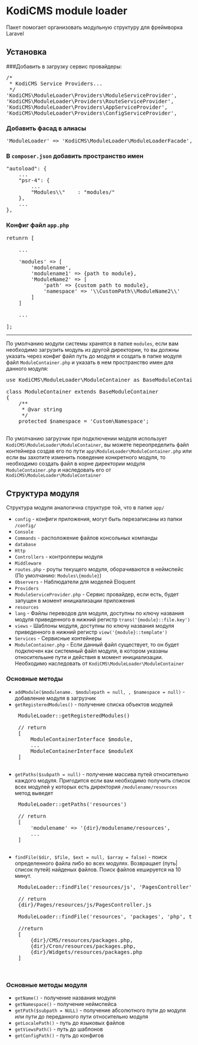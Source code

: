 # KodiCMS module loader

Пакет помогает организовать модульную структуру для фреймворка Laravel

## Установка

###Добавить в загрузку сервис провайдеры:
<pre>
/*
 * KodiCMS Service Providers...
 */
'KodiCMS\ModuleLoader\Providers\ModuleServiceProvider',
'KodiCMS\ModuleLoader\Providers\RouteServiceProvider',
'KodiCMS\ModuleLoader\Providers\AppServiceProvider',
'KodiCMS\ModuleLoader\Providers\ConfigServiceProvider',
</pre>

### Добавить фасад в алиасы

<pre>
'ModuleLoader' => 'KodiCMS\ModuleLoader\ModuleLoaderFacade',
</pre>


### В `composer.json` добавить пространство имен
<pre>
"autoload": {
	...
	"psr-4": {
		...
		"Modules\\"    : "modules/"
	},
	...
},
</pre>

### Конфиг файл `app.php` 
<pre>
retunrn [

	...

	'modules' => [
		'modulename', 
		'modulename1' => {path to module},
		'ModuleName2' => [
			'path' => {custom path to module},
			'namespace' => '\\CustomPath\\ModuleName2\\'
		]
	]	
	
	...

];
</pre>

----------

По умолчанию модули системы хранятся в папке `modules`, если вам необходимо загрузить модуль из другой директории, то вы должны указать через конфиг файл путь до модуля и создать в папке модуля файл `ModuleContainer.php` и указать в нем пространство имен для данного модуля:

<pre>
use KodiCMS\ModuleLoader\ModuleContainer as BaseModuleContainer;

class ModuleContainer extends BaseModuleContainer
{
	/**
	 * @var string
	 */
	protected $namespace = 'Custom\Namespace';

</pre>

По умолчанию загрузчик при подключении модуля использует `KodiCMS\ModuleLoader\ModuleContainer`, вы можете переопределить файл контейнера создав его по пути `app\ModuleLoader\ModuleContainer.php` или если вы захотите изменить поведение конкретного модуля, то необходимо создать файл в корне директории модуля `ModuleContainer.php` и наследовать его от `KodiCMS\ModuleLoader\ModuleContainer`

## Структура модуля

Структура модуля аналогична структуре той, что в папке `app/`

 * `config` - конфиги приложения, могут быть перезаписаны из папки `/config/`
 * `Console`
  * `Commands` - расположение файлов консольных компанды
 * `database`
 * `Http`
  * `Controllers` - контроллеры модуля
  * `Middleware`
  * `routes.php` - роуты текущего модуля, оборачиваются в неймспейс (По умолчанию: `Modules\{module}`)
 * `Observers` - Наблюдатели для моделей Eloquent
 * `Providers`
  * `ModuleServiceProvider.php` - Сервис провайдер, если есть, будет запущен в момент инициализации приложения
 * `resources`
  * `lang` - Файлы переводов для модуля, доступны по ключу названия модуля приведенного в нижний регистр `trans('{module}::file.key')`
  * `views` - Шаблоны модуля, доступны по ключу названия модуля приведенного в нижний регистр `view('{module}::template')`
 * `Services` - Сервисные контейнеры
 * `ModuleContainer.php` - Если данный файл существует, то он будет подключен как системный файл модуля, в котором указаны относительыне пути и действия в момент инициализации. Необходимо наследовать от `KodiCMS\ModuleLoader\ModuleContainer`

### Основные методы

 * `addModule($modulename. $modulepath = null, , $namespace = null)` - добавление модуля в загрузчик
 * `getRegisteredModules()` - получение списка объектов модулей
	<pre>
	ModuleLoader::getRegisteredModules()

	// return
	[
		ModuleContainerInterface $module,
		...
		ModuleContainerInterface $moduleX
	]
	</pre>
 * `getPaths($subpath = null)` - получение массива путей относительно каждого модуля. Пригодится если вам необходимо получить спиcок всех модулей у которых есть директория `/modulename/resources` метод выведет
	<pre>
	ModuleLoader::getPaths('resources')

	// return
	[
		'modulename' => '{dir}/modulename/resources',
		...
	]
	</pre>
 * `findFile($dir, $file, $ext = null, $array = false)` - поиск определенного файла либо во всех модулях. Возвращает (путь|список путей) найденых файлов. Поиск файлов кешируется на 10 минут.
	<pre>
	ModuleLoader::findFile('resources/js', 'PagesController', 'js')

	// return
	{dir}/Pages/resources/js/PagesController.js

	ModuleLoader::findFile('resources', 'packages', 'php', true)

	//return
	[
		{dir}/CMS/resources/packages.php,
		{dir}/Cron/resources/packages.php,
		{dir}/Widgets/resources/packages.php
	]

	</pre>

### Основные методы модуля

 * `getName()` - получение названия модуля
 * `getNamespace()` - получение неймспейса
 * `getPath($subpath = NULL)` - получение абсолютного пути до модуля или пути до переданного пути относительно модуля
 * `getLocalePath()` - путь до языковых файлов
 * `getViewsPath()` - путь до шаблонов
 * `getConfigPath()` - путь до конфигов